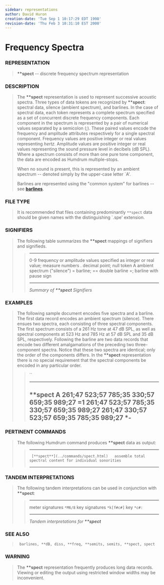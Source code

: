 ```yaml
---
sidebar: representations
author: David Huron
creation-date: 'Tue Sep 1 10:17:29 EDT 1998'
revision-date: 'Thu Feb 3 10:31:10 EST 2000'
---
```



Frequency Spectra
============================================

### REPRESENTATION

> **\*\*spect** \-- discrete frequency spectrum representation

### DESCRIPTION

> The **\*\*spect** representation is used to represent successive
> acoustic spectra. Three types of data tokens are recognized by
> **\*\*spect**: spectral data, silence (ambient spectrum), and
> barlines. In the case of spectral data, each token represents a
> complete spectrum specified as a set of concurrent discrete frequency
> components. Each component in the spectrum is represented by a pair of
> numerical values separated by a semicolon (;). These paired values
> encode the frequency and amplitude attributes respectively for a
> single spectral component. Frequency values are positive integer or
> real values representing *hertz.* Amplitude values are positive
> integer or real values representing the sound pressure level in
> decibels (dB SPL). Where a spectrum consists of more than one pure
> tone component, the data are encoded as Humdrum multiple-stops.
>
> When no sound is present, this is represented by an ambient spectrum
> \-- denoted simply by the upper-case letter \`A\'.
>
> Barlines are represented using the \"common system\" for barlines \--
> see [**barlines**](barlines.rep.html).

### FILE TYPE

> It is recommended that files containing predominantly `**spect` data
> should be given names with the distinguishing \`.spe\' extension.

### SIGNIFIERS

> The following table summarizes the **\*\*spect** mappings of
> signifiers and signifieds.
>
> >   ----- ----------------------------------------------------
> >   0-9   frequency or amplitude values specified as integer
> >         or real value; measure numbers
> >   .     decimal point; null token
> >   A     ambient spectrum (\"silence\")
> >   =     barline; == double barline
> >   =;    barline with pause sign
> >   ----- ----------------------------------------------------
> >
> > *Summary of **\*\*spect** Signifiers*

### EXAMPLES

> The following sample document encodes five spectra and a barline. The
> first data record encodes an ambient spectrum (silence). There ensues
> two spectra, each consisting of three spectral components. The first
> spectrum consists of a 261 Hz tone at 47 dB SPL, as well as spectral
> components at 523 Hz and 785 Hz at 57 dB SPL and 35 dB SPL,
> respectively. Following the barline are two data records that encode
> two different amalgamations of the preceding two three-component
> spectra. Notice that these two spectra are identical; only the order
> of the components differs. In the **\*\*spect** representation there
> is no special requirement that the spectral components be encoded in
> any particular order.
>
> > ``
> >
> >   -------------------------------------------
> >   \*\*spect
> >   A
> >   261;47 523;57 785;35
> >   330;57 659;35 989;27
> >   =1
> >   261;47 523;57 785;35 330;57 659;35 989;27
> >   261;47 330;57 523;57 659;35 785;35 989;27
> >   \*-
> >   -------------------------------------------
> >
### PERTINENT COMMANDS

> The following Humdrum command produces **\*\*spect** data as output:
>
> >   -- ------------------------------------- -----------------------------------------------------------
> >      [**spect**](../commands/spect.html)   assemble total spectral content for individual sonorities
> >   -- ------------------------------------- -----------------------------------------------------------
> >
### TANDEM INTERPRETATIONS

> The following tandem interpretations can be used in conjunction with
> **\*\*spect**:
>
> >   ------------------ ------------
> >   meter signatures   `*M6/8`
> >   key signatures     `*k[f#c#]`
> >   key                `*c#:`
> >   ------------------ ------------
> >
> > *Tandem interpretations for **\*\*spect***

### SEE ALSO

> ` barlines, **dB, diss, **freq, **semits, semits, **spect, spect`

### WARNING

> The **\*\*spect** representation frequently produces long data
> records. Viewing or editing the output using restricted window widths
> may be inconvenient.

